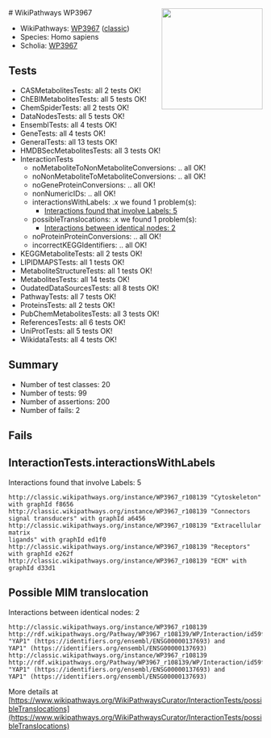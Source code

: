<img style="float: right; width: 200px" src="https://upload.wikimedia.org/wikipedia/commons/thumb/8/83/Wplogo_with_text_500.png/640px-Wplogo_with_text_500.png" />
# WikiPathways WP3967

* WikiPathways: [WP3967](https://wikipathways.org/pathways/WP3967) ([classic](https://classic.wikipathways.org/instance/WP3967))
* Species: Homo sapiens
* Scholia: [WP3967](https://scholia.toolforge.org/wikipathways/WP3967)
## Tests
* CASMetabolitesTests: all 2 tests OK!
* ChEBIMetabolitesTests: all 5 tests OK!
* ChemSpiderTests: all 2 tests OK!
* DataNodesTests: all 5 tests OK!
* EnsemblTests: all 4 tests OK!
* GeneTests: all 4 tests OK!
* GeneralTests: all 13 tests OK!
* HMDBSecMetabolitesTests: all 3 tests OK!
* InteractionTests
    * noMetaboliteToNonMetaboliteConversions: .. all OK!
    * noNonMetaboliteToMetaboliteConversions: .. all OK!
    * noGeneProteinConversions: .. all OK!
    * nonNumericIDs: .. all OK!
    * interactionsWithLabels: .x we found 1 problem(s):
        * [Interactions found that involve Labels: 5](#630d267c)
    * possibleTranslocations: .x we found 1 problem(s):
        * [Interactions between identical nodes: 2](#1c118207)
    * noProteinProteinConversions: .. all OK!
    * incorrectKEGGIdentifiers: .. all OK!
* KEGGMetaboliteTests: all 2 tests OK!
* LIPIDMAPSTests: all 1 tests OK!
* MetaboliteStructureTests: all 1 tests OK!
* MetabolitesTests: all 14 tests OK!
* OudatedDataSourcesTests: all 8 tests OK!
* PathwayTests: all 7 tests OK!
* ProteinsTests: all 2 tests OK!
* PubChemMetabolitesTests: all 3 tests OK!
* ReferencesTests: all 6 tests OK!
* UniProtTests: all 5 tests OK!
* WikidataTests: all 4 tests OK!


## Summary

* Number of test classes: 20
* Number of tests: 99
* Number of assertions: 200
* Number of fails: 2

## Fails

<a name="630d267c" />

## InteractionTests.interactionsWithLabels

Interactions found that involve Labels: 5
```
http://classic.wikipathways.org/instance/WP3967_r108139 "Cytoskeleton" with graphId f8656
http://classic.wikipathways.org/instance/WP3967_r108139 "Connectors
signal transducers" with graphId a6456
http://classic.wikipathways.org/instance/WP3967_r108139 "Extracellular matrix 
ligands" with graphId ed1f0
http://classic.wikipathways.org/instance/WP3967_r108139 "Receptors" with graphId e262f
http://classic.wikipathways.org/instance/WP3967_r108139 "ECM" with graphId d33d1
```

<a name="1c118207" />

## Possible MIM translocation

Interactions between identical nodes: 2
```
http://classic.wikipathways.org/instance/WP3967_r108139 http://rdf.wikipathways.org/Pathway/WP3967_r108139/WP/Interaction/id59f6020d_2 "YAP1" (https://identifiers.org/ensembl/ENSG00000137693) and 
YAP1" (https://identifiers.org/ensembl/ENSG00000137693)
http://classic.wikipathways.org/instance/WP3967_r108139 http://rdf.wikipathways.org/Pathway/WP3967_r108139/WP/Interaction/id59f6020d_1 "YAP1" (https://identifiers.org/ensembl/ENSG00000137693) and 
YAP1" (https://identifiers.org/ensembl/ENSG00000137693)
```

More details at [https://www.wikipathways.org/WikiPathwaysCurator/InteractionTests/possibleTranslocations](https://www.wikipathways.org/WikiPathwaysCurator/InteractionTests/possibleTranslocations)


